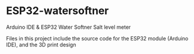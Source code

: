 # ESP32-watersoftner
Arduino IDE &amp; ESP32 Water Softner Salt level meter

Files in this project include the source code for the ESP32 module (Arduino IDE), and the 3D print design
